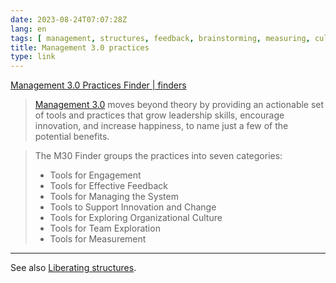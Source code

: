 ```yaml
---
date: 2023-08-24T07:07:28Z
lang: en
tags: [ management, structures, feedback, brainstorming, measuring, culture, organisations ]
title: Management 3.0 practices
type: link
---
```


[Management 3.0 Practices Finder | finders](https://gphiliprogers.github.io/finders/m30finder)

> [Management 3.0](https://management30.com/learn/) moves beyond theory by providing an actionable set of tools and practices that grow leadership skills, encourage innovation, and increase happiness, to name just a few of the potential benefits.

> The M30 Finder groups the practices into seven categories:
>
> * Tools for Engagement
> * Tools for Effective Feedback
> * Tools for Managing the System
> * Tools to Support Innovation and Change
> * Tools for Exploring Organizational Culture
> * Tools for Team Exploration
> * Tools for Measurement

---

See also [Liberating structures](/liberating-structures).

